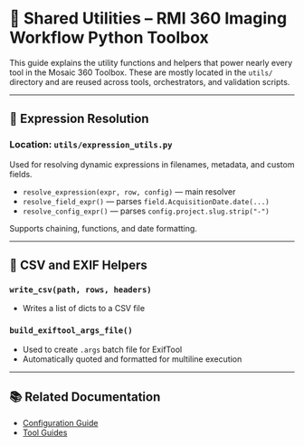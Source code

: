 
# 🧰 Shared Utilities – RMI 360 Imaging Workflow Python Toolbox

This guide explains the utility functions and helpers that power nearly every tool in the Mosaic 360 Toolbox. These are mostly located in the `utils/` directory and are reused across tools, orchestrators, and validation scripts.


---

## 🧠 Expression Resolution

### Location: `utils/expression_utils.py`

Used for resolving dynamic expressions in filenames, metadata, and custom fields.

- `resolve_expression(expr, row, config)` — main resolver
- `resolve_field_expr()` — parses `field.AcquisitionDate.date(...)`
- `resolve_config_expr()` — parses `config.project.slug.strip("-")`

Supports chaining, functions, and date formatting.

---

## 🧾 CSV and EXIF Helpers

### `write_csv(path, rows, headers)`
- Writes a list of dicts to a CSV file

### `build_exiftool_args_file()`
- Used to create `.args` batch file for ExifTool
- Automatically quoted and formatted for multiline execution

---

## 📚 Related Documentation

- [Configuration Guide](./CONFIG_GUIDE.md)
- [Tool Guides](./TOOL_GUIDES.md)
